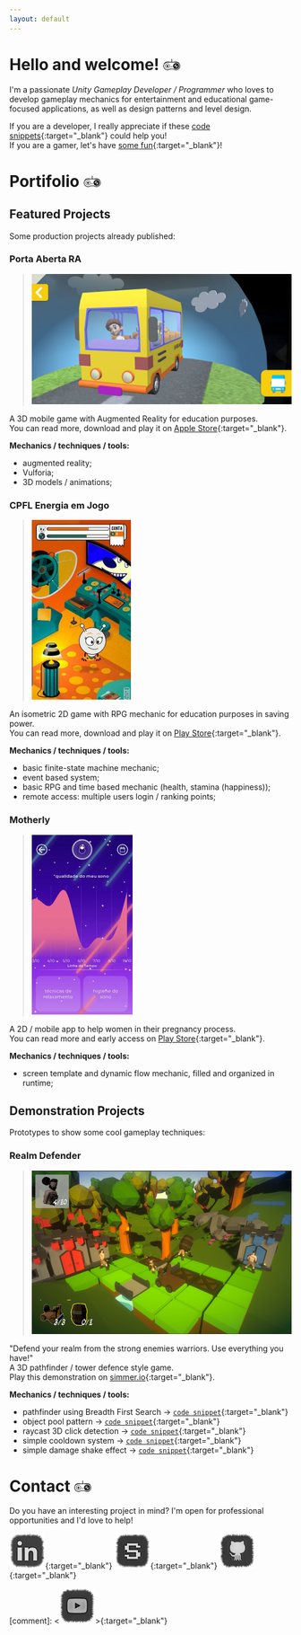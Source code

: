 ```yaml
---
layout: default
---
```


# Hello and welcome! ![Joystick](./images/joystick.png)

I'm a passionate *Unity Gameplay Developer / Programmer* who loves to develop gameplay mechanics for entertainment and educational game-focused applications, as well as design patterns and level design.

If you are a developer, I really appreciate if these [code snippets](https://github.com/alissin/little-big-tips){:target="_blank"} could help you!<br />
If you are a gamer, let's have [some fun](https://simmer.io/@alissin){:target="_blank"}!

# Portifolio ![Joystick](./images/joystick.png)

## Featured Projects

Some production projects already published:

###	Porta Aberta RA

> ![Porta Aberta RA](./featured-projects/porta-aberta-ra.png)

A 3D mobile game with Augmented Reality for education purposes.<br/>
You can read more, download and play it on [Apple Store](https://apps.apple.com/us/app/porta-aberta-ra/id1464966853){:target="_blank"}.

**Mechanics / techniques / tools:**
* augmented reality;
* Vulforia;
* 3D models / animations;

### CPFL Energia em Jogo

> ![CPFL Energia em Jogo](./featured-projects/cpfl-energia-em-jogo.png)

An isometric 2D game with RPG mechanic for education purposes in saving power.<br/>
You can read more, download and play it on [Play Store](https://play.google.com/store/apps/details?id=br.com.energiaemjogo.cpfl){:target="_blank"}.

**Mechanics / techniques / tools:**
* basic finite-state machine mechanic;
* event based system;
* basic RPG and time based mechanic (health, stamina (happiness));
* remote access: multiple users login / ranking points;

### Motherly

> ![Motherly](./featured-projects/motherly.png)

A 2D / mobile app to help women in their pregnancy process.<br/>
You can read more and early access on [Play Store](https://play.google.com/store/apps/details?id=com.perugluglu.motherly){:target="_blank"}.

**Mechanics / techniques / tools:**
* screen template and dynamic flow mechanic, filled and organized in runtime;

## Demonstration Projects

Prototypes to show some cool gameplay techniques:

###	Realm Defender

> ![Realm Defender](./demonstration-projects/realm-defender.png)

"Defend your realm from the strong enemies warriors. Use everything you have!"<br/>
A 3D pathfinder / tower defence style game.<br/>
Play this demonstration on [simmer.io](https://simmer.io/@alissin/realm-defender){:target="_blank"}.

**Mechanics / techniques / tools:**
* pathfinder using Breadth First Search -> [`code snippet`](https://github.com/alissin/little-big-tips/pathfinder){:target="_blank"}
* object pool pattern -> [`code snippet`](https://github.com/alissin/little-big-tips/pattern-obj-pool){:target="_blank"}
* raycast 3D click detection -> [`code snippet`](https://github.com/alissin/little-big-tips/raycast-3D-click-detection){:target="_blank"}
* simple cooldown system -> [`code snippet`](https://github.com/alissin/little-big-tips/simple-cooldown){:target="_blank"}
* simple damage shake effect -> [`code snippet`](https://github.com/alissin/little-big-tips/simple-damage-shake){:target="_blank"}

# Contact ![Joystick](./images/joystick.png)

Do you have an interesting project in mind? I'm open for professional opportunities and I'd love to help!

[![LinkedIn](./images/contact_linkedin.png)](https://linkedin.com/in/alissin){:target="_blank"}
[![SIMMER](./images/contact_simmer.png)](https://simmer.io/@alissin){:target="_blank"}
[![GitHub](./images/contact_github.png)](https://github.com/alissin/little-big-tips){:target="_blank"}

[comment]: <[![YouTube](./images/contact_youtube.png)](https://www.youtube.com/alissinsilva/)>{:target="_blank"}